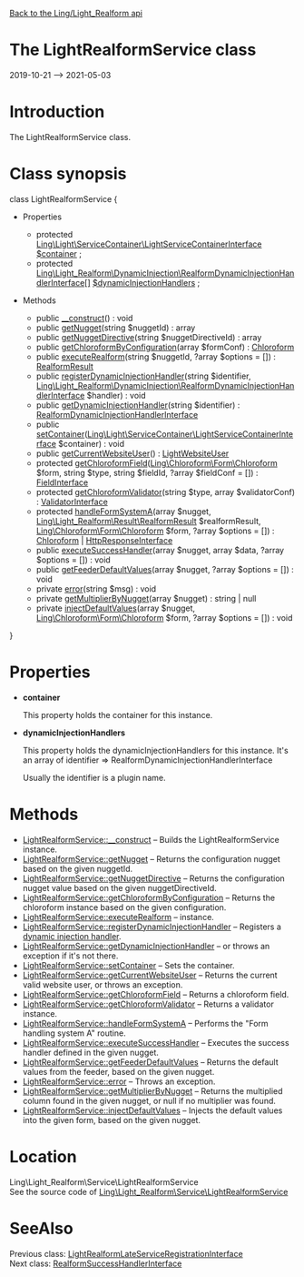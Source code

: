 [Back to the Ling/Light_Realform api](https://github.com/lingtalfi/Light_Realform/blob/master/doc/api/Ling/Light_Realform.md)



The LightRealformService class
================
2019-10-21 --> 2021-05-03






Introduction
============

The LightRealformService class.



Class synopsis
==============


class <span class="pl-k">LightRealformService</span>  {

- Properties
    - protected [Ling\Light\ServiceContainer\LightServiceContainerInterface](https://github.com/lingtalfi/Light/blob/master/doc/api/Ling/Light/ServiceContainer/LightServiceContainerInterface.md) [$container](#property-container) ;
    - protected [Ling\Light_Realform\DynamicInjection\RealformDynamicInjectionHandlerInterface[]](https://github.com/lingtalfi/Light_Realform/blob/master/doc/api/Ling/Light_Realform/DynamicInjection/RealformDynamicInjectionHandlerInterface.md) [$dynamicInjectionHandlers](#property-dynamicInjectionHandlers) ;

- Methods
    - public [__construct](https://github.com/lingtalfi/Light_Realform/blob/master/doc/api/Ling/Light_Realform/Service/LightRealformService/__construct.md)() : void
    - public [getNugget](https://github.com/lingtalfi/Light_Realform/blob/master/doc/api/Ling/Light_Realform/Service/LightRealformService/getNugget.md)(string $nuggetId) : array
    - public [getNuggetDirective](https://github.com/lingtalfi/Light_Realform/blob/master/doc/api/Ling/Light_Realform/Service/LightRealformService/getNuggetDirective.md)(string $nuggetDirectiveId) : array
    - public [getChloroformByConfiguration](https://github.com/lingtalfi/Light_Realform/blob/master/doc/api/Ling/Light_Realform/Service/LightRealformService/getChloroformByConfiguration.md)(array $formConf) : [Chloroform](https://github.com/lingtalfi/Chloroform)
    - public [executeRealform](https://github.com/lingtalfi/Light_Realform/blob/master/doc/api/Ling/Light_Realform/Service/LightRealformService/executeRealform.md)(string $nuggetId, ?array $options = []) : [RealformResult](https://github.com/lingtalfi/Light_Realform/blob/master/doc/api/Ling/Light_Realform/Result/RealformResult.md)
    - public [registerDynamicInjectionHandler](https://github.com/lingtalfi/Light_Realform/blob/master/doc/api/Ling/Light_Realform/Service/LightRealformService/registerDynamicInjectionHandler.md)(string $identifier, [Ling\Light_Realform\DynamicInjection\RealformDynamicInjectionHandlerInterface](https://github.com/lingtalfi/Light_Realform/blob/master/doc/api/Ling/Light_Realform/DynamicInjection/RealformDynamicInjectionHandlerInterface.md) $handler) : void
    - public [getDynamicInjectionHandler](https://github.com/lingtalfi/Light_Realform/blob/master/doc/api/Ling/Light_Realform/Service/LightRealformService/getDynamicInjectionHandler.md)(string $identifier) : [RealformDynamicInjectionHandlerInterface](https://github.com/lingtalfi/Light_Realform/blob/master/doc/api/Ling/Light_Realform/DynamicInjection/RealformDynamicInjectionHandlerInterface.md)
    - public [setContainer](https://github.com/lingtalfi/Light_Realform/blob/master/doc/api/Ling/Light_Realform/Service/LightRealformService/setContainer.md)([Ling\Light\ServiceContainer\LightServiceContainerInterface](https://github.com/lingtalfi/Light/blob/master/doc/api/Ling/Light/ServiceContainer/LightServiceContainerInterface.md) $container) : void
    - public [getCurrentWebsiteUser](https://github.com/lingtalfi/Light_Realform/blob/master/doc/api/Ling/Light_Realform/Service/LightRealformService/getCurrentWebsiteUser.md)() : [LightWebsiteUser](https://github.com/lingtalfi/Light_User/blob/master/doc/api/Ling/Light_User/LightWebsiteUser.md)
    - protected [getChloroformField](https://github.com/lingtalfi/Light_Realform/blob/master/doc/api/Ling/Light_Realform/Service/LightRealformService/getChloroformField.md)([Ling\Chloroform\Form\Chloroform](https://github.com/lingtalfi/Chloroform) $form, string $type, string $fieldId, ?array $fieldConf = []) : [FieldInterface](https://github.com/lingtalfi/Chloroform/blob/master/doc/api/Ling/Chloroform/Field/FieldInterface.md)
    - protected [getChloroformValidator](https://github.com/lingtalfi/Light_Realform/blob/master/doc/api/Ling/Light_Realform/Service/LightRealformService/getChloroformValidator.md)(string $type, array $validatorConf) : [ValidatorInterface](https://github.com/lingtalfi/Chloroform/blob/master/doc/api/Ling/Chloroform/Validator/ValidatorInterface.md)
    - protected [handleFormSystemA](https://github.com/lingtalfi/Light_Realform/blob/master/doc/api/Ling/Light_Realform/Service/LightRealformService/handleFormSystemA.md)(array $nugget, [Ling\Light_Realform\Result\RealformResult](https://github.com/lingtalfi/Light_Realform/blob/master/doc/api/Ling/Light_Realform/Result/RealformResult.md) $realformResult, [Ling\Chloroform\Form\Chloroform](https://github.com/lingtalfi/Chloroform) $form, ?array $options = []) : [Chloroform](https://github.com/lingtalfi/Chloroform) | [HttpResponseInterface](https://github.com/lingtalfi/Light/blob/master/doc/api/Ling/Light/Http/HttpResponseInterface.md)
    - public [executeSuccessHandler](https://github.com/lingtalfi/Light_Realform/blob/master/doc/api/Ling/Light_Realform/Service/LightRealformService/executeSuccessHandler.md)(array $nugget, array $data, ?array $options = []) : void
    - public [getFeederDefaultValues](https://github.com/lingtalfi/Light_Realform/blob/master/doc/api/Ling/Light_Realform/Service/LightRealformService/getFeederDefaultValues.md)(array $nugget, ?array $options = []) : void
    - private [error](https://github.com/lingtalfi/Light_Realform/blob/master/doc/api/Ling/Light_Realform/Service/LightRealformService/error.md)(string $msg) : void
    - private [getMultiplierByNugget](https://github.com/lingtalfi/Light_Realform/blob/master/doc/api/Ling/Light_Realform/Service/LightRealformService/getMultiplierByNugget.md)(array $nugget) : string | null
    - private [injectDefaultValues](https://github.com/lingtalfi/Light_Realform/blob/master/doc/api/Ling/Light_Realform/Service/LightRealformService/injectDefaultValues.md)(array $nugget, [Ling\Chloroform\Form\Chloroform](https://github.com/lingtalfi/Chloroform) $form, ?array $options = []) : void

}




Properties
=============

- <span id="property-container"><b>container</b></span>

    This property holds the container for this instance.
    
    

- <span id="property-dynamicInjectionHandlers"><b>dynamicInjectionHandlers</b></span>

    This property holds the dynamicInjectionHandlers for this instance.
    It's an array of identifier => RealformDynamicInjectionHandlerInterface
    
    Usually the identifier is a plugin name.
    
    



Methods
==============

- [LightRealformService::__construct](https://github.com/lingtalfi/Light_Realform/blob/master/doc/api/Ling/Light_Realform/Service/LightRealformService/__construct.md) &ndash; Builds the LightRealformService instance.
- [LightRealformService::getNugget](https://github.com/lingtalfi/Light_Realform/blob/master/doc/api/Ling/Light_Realform/Service/LightRealformService/getNugget.md) &ndash; Returns the configuration nugget based on the given nuggetId.
- [LightRealformService::getNuggetDirective](https://github.com/lingtalfi/Light_Realform/blob/master/doc/api/Ling/Light_Realform/Service/LightRealformService/getNuggetDirective.md) &ndash; Returns the configuration nugget value based on the given nuggetDirectiveId.
- [LightRealformService::getChloroformByConfiguration](https://github.com/lingtalfi/Light_Realform/blob/master/doc/api/Ling/Light_Realform/Service/LightRealformService/getChloroformByConfiguration.md) &ndash; Returns the chloroform instance based on the given configuration.
- [LightRealformService::executeRealform](https://github.com/lingtalfi/Light_Realform/blob/master/doc/api/Ling/Light_Realform/Service/LightRealformService/executeRealform.md) &ndash; instance.
- [LightRealformService::registerDynamicInjectionHandler](https://github.com/lingtalfi/Light_Realform/blob/master/doc/api/Ling/Light_Realform/Service/LightRealformService/registerDynamicInjectionHandler.md) &ndash; Registers a [dynamic injection handler](https://github.com/lingtalfi/Light_Realform/blob/master/doc/pages/conception-notes-linear.md#dynamic-injection).
- [LightRealformService::getDynamicInjectionHandler](https://github.com/lingtalfi/Light_Realform/blob/master/doc/api/Ling/Light_Realform/Service/LightRealformService/getDynamicInjectionHandler.md) &ndash; or throws an exception if it's not there.
- [LightRealformService::setContainer](https://github.com/lingtalfi/Light_Realform/blob/master/doc/api/Ling/Light_Realform/Service/LightRealformService/setContainer.md) &ndash; Sets the container.
- [LightRealformService::getCurrentWebsiteUser](https://github.com/lingtalfi/Light_Realform/blob/master/doc/api/Ling/Light_Realform/Service/LightRealformService/getCurrentWebsiteUser.md) &ndash; Returns the current valid website user, or throws an exception.
- [LightRealformService::getChloroformField](https://github.com/lingtalfi/Light_Realform/blob/master/doc/api/Ling/Light_Realform/Service/LightRealformService/getChloroformField.md) &ndash; Returns a chloroform field.
- [LightRealformService::getChloroformValidator](https://github.com/lingtalfi/Light_Realform/blob/master/doc/api/Ling/Light_Realform/Service/LightRealformService/getChloroformValidator.md) &ndash; Returns a validator instance.
- [LightRealformService::handleFormSystemA](https://github.com/lingtalfi/Light_Realform/blob/master/doc/api/Ling/Light_Realform/Service/LightRealformService/handleFormSystemA.md) &ndash; Performs the "Form handling system A" routine.
- [LightRealformService::executeSuccessHandler](https://github.com/lingtalfi/Light_Realform/blob/master/doc/api/Ling/Light_Realform/Service/LightRealformService/executeSuccessHandler.md) &ndash; Executes the success handler defined in the given nugget.
- [LightRealformService::getFeederDefaultValues](https://github.com/lingtalfi/Light_Realform/blob/master/doc/api/Ling/Light_Realform/Service/LightRealformService/getFeederDefaultValues.md) &ndash; Returns the default values from the feeder, based on the given nugget.
- [LightRealformService::error](https://github.com/lingtalfi/Light_Realform/blob/master/doc/api/Ling/Light_Realform/Service/LightRealformService/error.md) &ndash; Throws an exception.
- [LightRealformService::getMultiplierByNugget](https://github.com/lingtalfi/Light_Realform/blob/master/doc/api/Ling/Light_Realform/Service/LightRealformService/getMultiplierByNugget.md) &ndash; Returns the multiplied column found in the given nugget, or null if no multiplier was found.
- [LightRealformService::injectDefaultValues](https://github.com/lingtalfi/Light_Realform/blob/master/doc/api/Ling/Light_Realform/Service/LightRealformService/injectDefaultValues.md) &ndash; Injects the default values into the given form, based on the given nugget.





Location
=============
Ling\Light_Realform\Service\LightRealformService<br>
See the source code of [Ling\Light_Realform\Service\LightRealformService](https://github.com/lingtalfi/Light_Realform/blob/master/Service/LightRealformService.php)



SeeAlso
==============
Previous class: [LightRealformLateServiceRegistrationInterface](https://github.com/lingtalfi/Light_Realform/blob/master/doc/api/Ling/Light_Realform/Service/LightRealformLateServiceRegistrationInterface.md)<br>Next class: [RealformSuccessHandlerInterface](https://github.com/lingtalfi/Light_Realform/blob/master/doc/api/Ling/Light_Realform/SuccessHandler/RealformSuccessHandlerInterface.md)<br>
